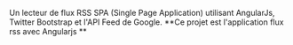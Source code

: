 Un lecteur de flux RSS SPA (Single Page Application) utilisant AngularJs, Twitter Bootstrap et l'API Feed de Google. **Ce projet est l'application flux rss avec Angularjs **
